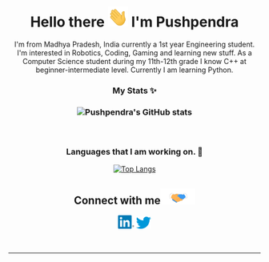 <div align="center">
 <h1> Hello there <img src="https://github.com/Aniruddh-482/Aniruddh-482/blob/main/My_Assets/Hi.gif" alt = "hi" width="40px" height="40px"> I'm Pushpendra </h1>
 
  <a> I'm from Madhya Pradesh, India currently a 1st year Engineering student.  I'm interested in Robotics, Coding, Gaming and learning new stuff. 
        As a Computer Science student during my 11th-12th grade I know C++ at beginner-intermediate level.  Currently I am learning Python. </a>
    <h3>My Stats ✨<h3>
 
   ![Pushpendra's GitHub stats](https://github-readme-stats.vercel.app/api?username=Pushpendra766&show_icons=true&theme=radical)
   
  </br>
   <h3>Languages that I am working on. 🦾</h3>
   
  [![Top Langs](https://github-readme-stats.vercel.app/api/top-langs/?username=Pushpendra766&layout=compact)](https://github.com/Pushpendra766/github-readme-stats)



<h2 >
Connect with me<img src="https://github.com/Aniruddh-482/Aniruddh-482/blob/main/My_Assets/Handshake.gif" height="32px">
</h2>

[<img src="https://github.com/Aniruddh-482/Aniruddh-482/blob/main/My_Assets/linkedin-in-icon-logo-2E34704F04-seeklogo.com.png" alt="Linkedin Logo" width="32">](https://www.linkedin.com/in/pushpendra-chandravanshi-0938a5166/)  [<img src="https://github.com/Aniruddh-482/Aniruddh-482/blob/main/My_Assets/twitter-logo-7249D46199-seeklogo.com.png" alt="Twitter Logo" width="30">](https://twitter.com/__pushpendra__)  


</div>

<br>

<hr>
